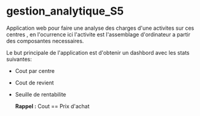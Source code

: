 # gestion_analytique_S5

Application web pour faire une analyse des charges d'une activites sur ces centres , en l'ocurrence ici l'activite est l'assemblage d'ordinateur a partir des composantes necessaires.

Le but principale de l'application est d'obtenir un dashbord avec les stats suivantes:
- Cout par centre
- Cout de revient
- Seuille de rentabilite

  **Rappel :** Cout == Prix d'achat
